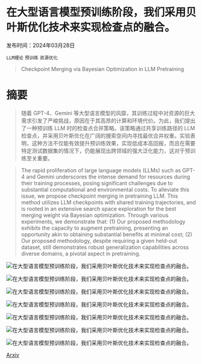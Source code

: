 # 在大型语言模型预训练阶段，我们采用贝叶斯优化技术来实现检查点的融合。

发布时间：2024年03月28日

`LLM理论` `预训练` `资源优化`

> Checkpoint Merging via Bayesian Optimization in LLM Pretraining

# 摘要

> 随着 GPT-4、Gemini 等大型语言模型的风靡，其训练过程中对资源的巨大需求引发了严峻挑战，原因在于其高昂的计算和环境代价。为此，我们提出了一种预训练 LLM 时的检查点合并策略。该策略通过共享训练路径的 LLM 检查点，并采用贝叶斯优化在广阔的搜索空间内寻找最优合并权重。实验表明，这种方法不仅能有效提升预训练效果，实现低成本高回报，而且在需要特定测试数据集的情况下，仍能展现出跨领域的强大泛化能力，这对于预训练至关重要。

> The rapid proliferation of large language models (LLMs) such as GPT-4 and Gemini underscores the intense demand for resources during their training processes, posing significant challenges due to substantial computational and environmental costs. To alleviate this issue, we propose checkpoint merging in pretraining LLM. This method utilizes LLM checkpoints with shared training trajectories, and is rooted in an extensive search space exploration for the best merging weight via Bayesian optimization. Through various experiments, we demonstrate that: (1) Our proposed methodology exhibits the capacity to augment pretraining, presenting an opportunity akin to obtaining substantial benefits at minimal cost; (2) Our proposed methodology, despite requiring a given held-out dataset, still demonstrates robust generalization capabilities across diverse domains, a pivotal aspect in pretraining.

![在大型语言模型预训练阶段，我们采用贝叶斯优化技术来实现检查点的融合。](../../../paper_images/2403.19390/x1.png)

![在大型语言模型预训练阶段，我们采用贝叶斯优化技术来实现检查点的融合。](../../../paper_images/2403.19390/x2.png)

![在大型语言模型预训练阶段，我们采用贝叶斯优化技术来实现检查点的融合。](../../../paper_images/2403.19390/x3.png)

![在大型语言模型预训练阶段，我们采用贝叶斯优化技术来实现检查点的融合。](../../../paper_images/2403.19390/x4.png)

![在大型语言模型预训练阶段，我们采用贝叶斯优化技术来实现检查点的融合。](../../../paper_images/2403.19390/x5.png)

![在大型语言模型预训练阶段，我们采用贝叶斯优化技术来实现检查点的融合。](../../../paper_images/2403.19390/x6.png)

![在大型语言模型预训练阶段，我们采用贝叶斯优化技术来实现检查点的融合。](../../../paper_images/2403.19390/x7.png)

[Arxiv](https://arxiv.org/abs/2403.19390)